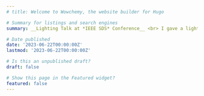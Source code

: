 ```yaml
---
# title: Welcome to Wowchemy, the website builder for Hugo

# Summary for listings and search engines
summary: __Lighting Talk at *IEEE SDS* Conference__ <br> I gave a lighting talk on my research, [Childhood Adversity’s Impact on Dynamic Mental Health During and Post Pregnancy](publication/conference-paper/causality/causality_paper.pdf), at _10th IEEE Swiss Conference on Data Science (SDS)_ Conference in Zürich!

# Date published
date: '2023-06-22T00:00:00Z'
lastmod: '2023-06-22T00:00:00Z'

# Is this an unpublished draft?
draft: false

# Show this page in the Featured widget?
featured: false
---
```


